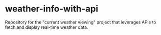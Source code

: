 # weather-info-with-api
Repository for the "current weather viewing" project that leverages APIs to fetch and display real-time weather data.
